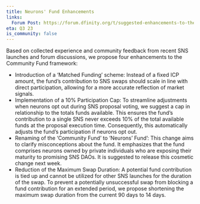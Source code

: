 ```yaml
---
title: Neurons' Fund Enhancements
links:
  Forum Post: https://forum.dfinity.org/t/suggested-enhancements-to-the-community-fund/20411
eta: Q3 23
is_community: false
---
```

Based on collected experience and community feedback from recent SNS launches and forum discussions, we propose four enhancements to the Community Fund framework:

* Introduction of a ‘Matched Funding’ scheme: Instead of a fixed ICP amount, the fund’s contribution to SNS swaps should scale in line with direct participation, allowing for a more accurate reflection of market signals.
* Implementation of a 10% Participation Cap: To streamline adjustments when neurons opt out during SNS proposal voting, we suggest a cap in relationship to the totals funds available. This ensures the fund’s contribution to a single SNS never exceeds 10% of the total available funds at the proposal execution time. Consequently, this automatically adjusts the fund’s participation if neurons opt out.
* Renaming of the ‘Community Fund’ to ‘Neurons’ Fund’: This change aims to clarify misconceptions about the fund. It emphasizes that the fund comprises neurons owned by private individuals who are exposing their maturity to promising SNS DAOs. It is suggested to release this cosmetic change next week.
* Reduction of the Maximum Swap Duration: A potential fund contribution is tied up and cannot be utilized for other SNS launches for the duration of the swap. To prevent a potentially unsuccessful swap from blocking a fund contribution for an extended period, we propose shortening the maximum swap duration from the current 90 days to 14 days.
